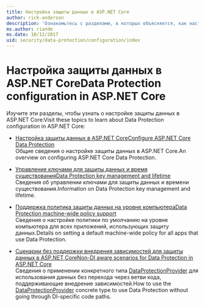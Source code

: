 ```yaml
---
title: Настройка защиты данных в ASP.NET Core
author: rick-anderson
description: 'Ознакомьтесь с разделами, в которых объясняется, как настроить защиту данных в ASP.NET Core.'
ms.author: riande
ms.date: 10/12/2017
uid: security/data-protection/configuration/index
---
```

# <a name="data-protection-configuration-in-aspnet-core"></a><span data-ttu-id="8ad48-103">Настройка защиты данных в ASP.NET Core</span><span class="sxs-lookup"><span data-stu-id="8ad48-103">Data Protection configuration in ASP.NET Core</span></span>

<span data-ttu-id="8ad48-104">Изучите эти разделы, чтобы узнать о настройке защиты данных в ASP.NET Core:</span><span class="sxs-lookup"><span data-stu-id="8ad48-104">Visit these topics to learn about Data Protection configuration in ASP.NET Core:</span></span>

* [<span data-ttu-id="8ad48-105">Настройка защиты данных в ASP.NET Core</span><span class="sxs-lookup"><span data-stu-id="8ad48-105">Configure ASP.NET Core Data Protection</span></span>](xref:security/data-protection/configuration/overview)  
  <span data-ttu-id="8ad48-106">Общие сведения о настройке защиты данных в ASP.NET Core.</span><span class="sxs-lookup"><span data-stu-id="8ad48-106">An overview on configuring ASP.NET Core Data Protection.</span></span>

* [<span data-ttu-id="8ad48-107">Управление ключами для защиты данных и время существования</span><span class="sxs-lookup"><span data-stu-id="8ad48-107">Data Protection key management and lifetime</span></span>](xref:security/data-protection/configuration/default-settings)  
  <span data-ttu-id="8ad48-108">Сведения об управлении ключами для защиты данных и времени существования.</span><span class="sxs-lookup"><span data-stu-id="8ad48-108">Information on Data Protection key management and lifetime.</span></span>

* [<span data-ttu-id="8ad48-109">Поддержка политика защиты данных на уровне компьютера</span><span class="sxs-lookup"><span data-stu-id="8ad48-109">Data Protection machine-wide policy support</span></span>](xref:security/data-protection/configuration/machine-wide-policy)  
  <span data-ttu-id="8ad48-110">Сведения о настройке политики по умолчанию на уровне компьютера для всех приложений, использующих защиту данных.</span><span class="sxs-lookup"><span data-stu-id="8ad48-110">Details on setting a default machine-wide policy for all apps that use Data Protection.</span></span>

* [<span data-ttu-id="8ad48-111">Сценарии без поддержки внедрения зависимостей для защиты данных в ASP.NET Core</span><span class="sxs-lookup"><span data-stu-id="8ad48-111">Non-DI aware scenarios for Data Protection in ASP.NET Core</span></span>](xref:security/data-protection/configuration/non-di-scenarios)  
  <span data-ttu-id="8ad48-112">Сведения о применении конкретного типа [DataProtectionProvider](/dotnet/api/Microsoft.AspNetCore.DataProtection.DataProtectionProvider) для использования данных без перехода через ветви кода, поддерживающие внедрение зависимостей.</span><span class="sxs-lookup"><span data-stu-id="8ad48-112">How to use the [DataProtectionProvider](/dotnet/api/Microsoft.AspNetCore.DataProtection.DataProtectionProvider) concrete type to use Data Protection without going through DI-specific code paths.</span></span>
